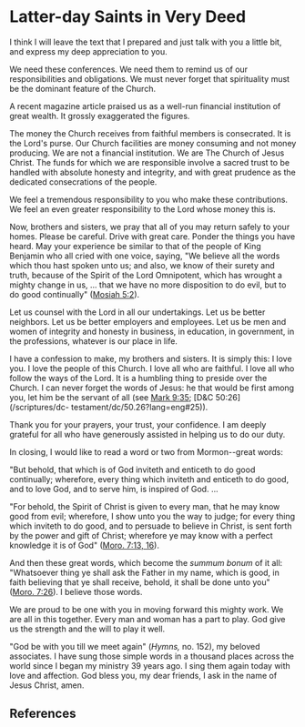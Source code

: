 # Latter-day Saints in Very Deed

I think I will leave the text that I prepared and just talk with you a little
bit, and express my deep appreciation to you.

We need these conferences. We need them to remind us of our responsibilities
and obligations. We must never forget that spirituality must be the dominant
feature of the Church.

A recent magazine article praised us as a well-run financial institution of
great wealth. It grossly exaggerated the figures.

The money the Church receives from faithful members is consecrated. It is the
Lord's purse. Our Church facilities are money consuming and not money
producing. We are not a financial institution. We are The Church of Jesus
Christ. The funds for which we are responsible involve a sacred trust to be
handled with absolute honesty and integrity, and with great prudence as the
dedicated consecrations of the people.

We feel a tremendous responsibility to you who make these contributions. We
feel an even greater responsibility to the Lord whose money this is.

Now, brothers and sisters, we pray that all of you may return safely to your
homes. Please be careful. Drive with great care. Ponder the things you have
heard. May your experience be similar to that of the people of King Benjamin
who all cried with one voice, saying, "We believe all the words which thou
hast spoken unto us; and also, we know of their surety and truth, because of
the Spirit of the Lord Omnipotent, which has wrought a mighty change in us, ...
that we have no more disposition to do evil, but to do good continually"
([Mosiah 5:2](/scriptures/bofm/mosiah/5.2?lang=eng#1)).

Let us counsel with the Lord in all our undertakings. Let us be better
neighbors. Let us be better employers and employees. Let us be men and women
of integrity and honesty in business, in education, in government, in the
professions, whatever is our place in life.

I have a confession to make, my brothers and sisters. It is simply this: I
love you. I love the people of this Church. I love all who are faithful. I
love all who follow the ways of the Lord. It is a humbling thing to preside
over the Church. I can never forget the words of Jesus: he that would be first
among you, let him be the servant of all (see [Mark
9:35](/scriptures/nt/mark/9.35?lang=eng#34); [D&amp;C 50:26](/scriptures/dc-
testament/dc/50.26?lang=eng#25)).

Thank you for your prayers, your trust, your confidence. I am deeply grateful
for all who have generously assisted in helping us to do our duty.

In closing, I would like to read a word or two from Mormon--great words:

"But behold, that which is of God inviteth and enticeth to do good
continually; wherefore, every thing which inviteth and enticeth to do good,
and to love God, and to serve him, is inspired of God. ...

"For behold, the Spirit of Christ is given to every man, that he may know good
from evil; wherefore, I show unto you the way to judge; for every thing which
inviteth to do good, and to persuade to believe in Christ, is sent forth by
the power and gift of Christ; wherefore ye may know with a perfect knowledge
it is of God" ([Moro. 7:13, 16](/scriptures/bofm/moro/7.13,16?lang=eng#12)).

And then these great words, which become the _summum bonum_ of it all:
"Whatsoever thing ye shall ask the Father in my name, which is good, in faith
believing that ye shall receive, behold, it shall be done unto you" ([Moro.
7:26](/scriptures/bofm/moro/7.26?lang=eng#25)). I believe those words.

We are proud to be one with you in moving forward this mighty work. We are all
in this together. Every man and woman has a part to play. God give us the
strength and the will to play it well.

"God be with you till we meet again" (_Hymns,_ no. 152), my beloved
associates. I have sung those simple words in a thousand places across the
world since I began my ministry 39 years ago. I sing them again today with
love and affection. God bless you, my dear friends, I ask in the name of Jesus
Christ, amen.

## References

